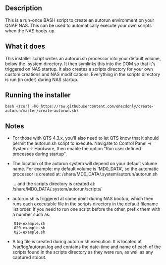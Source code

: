 ## Description

This is a run-once BASH script to create an autorun environment on your QNAP NAS. This can be used to automatically execute your own scripts when the NAS boots-up.


## What it does

This installer script writes an autorun.sh processor into your default volume, below the .system directory. It then symlinks this into the DOM so that it's triggered on NAS startup. It also creates a scripts directory for your own custom creations and NAS modifications. Everything in the scripts directory is run (in order) during NAS startup.


## Running the installer

    bash <(curl -kO https://raw.githubusercontent.com/onecdonly/create-autorun/master/create-autorun.sh)

## Notes

- For those with QTS 4.3.x, you'll also need to let QTS know that it should permit the autorun.sh script to execute. Navigate to Control Panel -> System -> Hardware, then enable the option "Run user defined processes during startup".

- The location of the autorun system will depend on your default volume name. For example: my default volume is 'MD0_DATA', so the automatic processor is created at:
    /share/MD0_DATA/.system/autorun/autorun.sh

    ... and the scripts directory is created at:
    /share/MD0_DATA/.system/autorun/scripts/

- autorun.sh is triggered at some point during NAS bootup, which then runs each executable file in the scripts directory in the default filename list order. If you need to run one script before the other, prefix them with a number such as:

```
    010-example.sh
    020-example.sh
    025-example.sh
```

- A log file is created during autorun.sh execution. It is located at /var/log/autorun.log and contains the date-time and name of each of the scripts found in the scripts directory as they were run, as well as any captured stdout.